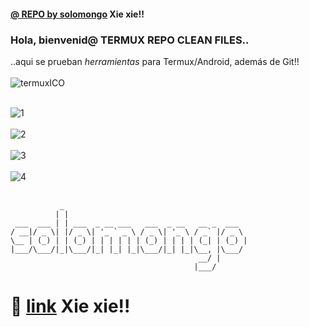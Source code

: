 #### [@ REPO by solomongo](https://solomongoGUI.github.io/TERMUX) Xie xie!! 
### Hola, bienvenid@ **TERMUX** REPO CLEAN FILES.. 
..aqui se prueban *herramientas* para Termux/Android, además de Git!!
<br><br>
![termuxICO](https://user-images.githubusercontent.com/80227002/112893051-6feceb00-90da-11eb-856d-1fac8f6d169a.png)
<br><br>

![1](https://user-images.githubusercontent.com/80227002/112919415-5f9f3500-9107-11eb-92f7-99be9372047f.png)
<br><br>
![2](https://user-images.githubusercontent.com/80227002/112919419-6168f880-9107-11eb-8902-8772f77b8f0d.png)
<br><br>
![3](https://user-images.githubusercontent.com/80227002/112919422-629a2580-9107-11eb-965b-eac6ef6412a9.png)
<br><br>
![4](https://user-images.githubusercontent.com/80227002/112919423-6332bc00-9107-11eb-8cb2-0ed36f01d1a7.png)
<br><br>

```
           _                                         
          | |                                        
 ___  ___ | | ___  _ __ ___   ___  _ __   __ _  ___  
/ __|/ _ \| |/ _ \| '_ ` _ \ / _ \| '_ \ / _` |/ _ \ 
\__ | (_) | | (_) | | | | | | (_) | | | | (_| | (_) |
|___/\___/|_|\___/|_| |_| |_|\___/|_| |_|\__, |\___/ 
                                          __/ |      
                                         |___/             
```

# :link:  [link](https://solomongoGUI.github.io/TERMUX) Xie xie!! 

<br>

